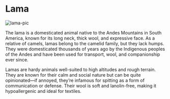 # Lama

![lama-pic](https://cdn.pixabay.com/photo/2023/03/16/15/15/lama-7856940_1280.jpg)

The lama is a domesticated animal native to the Andes Mountains in South America, known for its long 
neck, thick wool, and expressive face. As a relative of camels, lamas belong to the camelid family, but 
they lack humps. They were domesticated thousands of years ago by the Indigenous peoples of the Andes 
and have been used for transport, wool, and companionship ever since.

Lamas are hardy animals well-suited to high altitudes and rough terrain. They are known for their calm 
and social nature but can be quite opinionated—if annoyed, they’re infamous for spitting as a form of 
communication or defense. Their wool is soft and lanolin-free, making it hypoallergenic and ideal for 
textiles.
